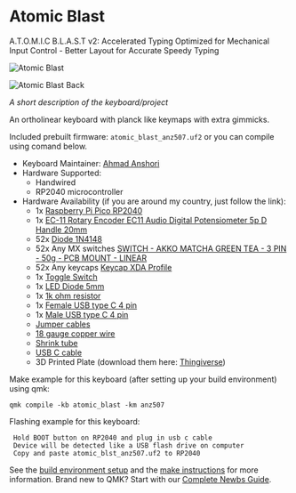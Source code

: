 # Atomic Blast

A.T.O.M.I.C  B.L.A.S.T v2: Accelerated Typing Optimized for Mechanical Input Control - Better Layout for Accurate Speedy Typing

![Atomic Blast](https://anz507.sirv.com/Images/IMG_3020_thumb.jpg)

![Atomic Blast Back](https://anz507.sirv.com/Images/IMG_2990_thumb.jpg)

*A short description of the keyboard/project*

An ortholinear keyboard with planck like keymaps with extra gimmicks.

Included prebuilt firmware: `atomic_blast_anz507.uf2` or you can compile using comand below.

* Keyboard Maintainer: [Ahmad Anshori](https://github.com/anz507)
* Hardware Supported:
    - Handwired
    - RP2040 microcontroller
* Hardware Availability (if you are around my country, just follow the link):
    - 1x [Raspberry Pi Pico RP2040](https://tokopedia.link/spW8kgkinEb)
    - 1x [EC-11 Rotary Encoder EC11 Audio Digital Potensiometer 5p D Handle 20mm](https://tokopedia.link/CeBLnGPR1Rb)
    - 52x [Diode 1N4148](https://tokopedia.link/2BAQzdzinEb)
    - 52x Any MX switches [SWITCH - AKKO MATCHA GREEN TEA - 3 PIN - 50g - PCB MOUNT - LINEAR](https://tokopedia.link/CP3IZIVR1Rb)
    - 52x Any keycaps [Keycap XDA Profile](https://tokopedia.link/f4nmNosjnEb)
    - 1x [Toggle Switch](https://tokopedia.link/jHQY0fgS1Rb)
    - 1x [LED Diode 5mm](https://tokopedia.link/T6JThjlS1Rb)
    - 1x [1k ohm resistor](https://tokopedia.link/MuabOSrS1Rb)
    - 1x [Female USB type C 4 pin](https://tokopedia.link/PVAogwBS1Rb)
    - 1x [Male USB type C 4 pin](https://tokopedia.link/hYexBECS1Rb)
    - [Jumper cables](https://tokopedia.link/h2Ytq9SinEb)
    - [18 gauge copper wire](https://tokopedia.link/tYikGZ7inEb)
    - [Shrink tube](https://tokopedia.link/kHjJH4bjnEb)
    - [USB C cable](https://tokopedia.link/q7gD8YnjnEb)
    - 3D Printed Plate (download them here: [Thingiverse](https://www.thingiverse.com/thing:6978466))


Make example for this keyboard (after setting up your build environment) using qmk:

    qmk compile -kb atomic_blast -km anz507

Flashing example for this keyboard:

     Hold BOOT button on RP2040 and plug in usb c cable
     Device will be detected like a USB flash drive on computer
     Copy and paste atomic_blst_anz507.uf2 to RP2040

See the [build environment setup](https://docs.qmk.fm/#/getting_started_build_tools) and the [make instructions](https://docs.qmk.fm/#/getting_started_make_guide) for more information. Brand new to QMK? Start with our [Complete Newbs Guide](https://docs.qmk.fm/#/newbs).
